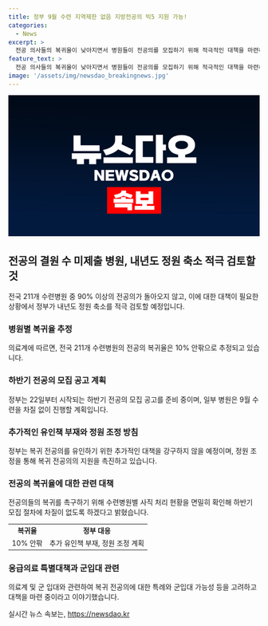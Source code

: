 ```yaml
---
title: 정부 9월 수련 지역제한 없음 지방전공의 빅5 지원 가능!
categories:
  - News
excerpt: >
  전공 의사들의 복귀율이 낮아지면서 병원들이 전공의를 모집하기 위해 적극적인 대책을 마련하고 있다. 보건복지부는 결원을 미제출한 병원에 대해 정원을 축소할 것을 검토하며, 추가 유인책은 없다고 밝혔다. 전공의들의 복귀를 촉구하는 인쇄물이 대형병원에 붙어 있으며, 병원들은 수련환경평가위원회에 결원규모를 제출해야 하며, 제출을 하지 않은 경우에는 정원이 감축될 수 있다고 경고했다. 응급의료센터 운영에 어려움을 겪는 병원도 있지만, 정부는 추가적인 복귀 유인책은 강구하지 않고 있음을 강조했다.
feature_text: >
  전공 의사들의 복귀율이 낮아지면서 병원들이 전공의를 모집하기 위해 적극적인 대책을 마련하고 있다. 보건복지부는 결원을 미제출한 병원에 대해 정원을 축소할 것을 검토하며, 추가 유인책은 없다고 밝혔다. 전공의들의 복귀를 촉구하는 인쇄물이 대형병원에 붙어 있으며, 병원들은 수련환경평가위원회에 결원규모를 제출해야 하며, 제출을 하지 않은 경우에는 정원이 감축될 수 있다고 경고했다. 응급의료센터 운영에 어려움을 겪는 병원도 있지만, 정부는 추가적인 복귀 유인책은 강구하지 않고 있음을 강조했다.
image: '/assets/img/newsdao_breakingnews.jpg'
---
```


<p><img src="/assets/img/newsdao_breakingnews.jpg" alt="cryptoinkorea 속보" /></p>

<h2 data-ke-size="size26">전공의 결원 수 미제출 병원, 내년도 정원 축소 적극 검토할 것</h2>

<p data-ke-size="size16">전국 211개 수련병원 중 90% 이상의 전공의가 돌아오지 않고, 이에 대한 대책이 필요한 상황에서 정부가 내년도 정원 축소를 적극 검토할 예정입니다.</p>

<h3>병원별 복귀율 추정</h3>

<p data-ke-size="size16">의료계에 따르면, 전국 211개 수련병원의 전공의 복귀율은 10% 안팎으로 추정되고 있습니다.</p>

<h3>하반기 전공의 모집 공고 계획</h3>

<p data-ke-size="size16">정부는 22일부터 시작되는 하반기 전공의 모집 공고를 준비 중이며, 일부 병원은 9월 수련을 차질 없이 진행할 계획입니다.</p>

<h3>추가적인 유인책 부재와 정원 조정 방침</h3>

<p data-ke-size="size16">정부는 복귀 전공의를 유인하기 위한 추가적인 대책을 강구하지 않을 예정이며, 정원 조정을 통해 복귀 전공의의 지원을 촉진하고 있습니다.</p>

<h3>전공의 복귀율에 대한 관련 대책</h3>

<p data-ke-size="size16">전공의들의 복귀를 촉구하기 위해 수련병원별 사직 처리 현황을 면밀히 확인해 하반기 모집 절차에 차질이 없도록 하겠다고 밝혔습니다.</p>

<table>
    <tr>
        <td style="text-align: center; height: 17px;"><b>복귀율</b></td>
        <td style="text-align: center; height: 17px;"><b>정부 대응</b></td>
    </tr>
    <tr>
        <td style="text-align: center; height: 17px;">10% 안팎</td>
        <td style="text-align: center; height: 17px;">추가 유인책 부재, 정원 조정 계획</td>
    </tr>
</table>

<h3>응급의료 특별대책과 군입대 관련</h3>

<p data-ke-size="size16">의료계 및 군 입대와 관련하여 복귀 전공의에 대한 특례와 군입대 가능성 등을 고려하고 대책을 마련 중이라고 이야기했습니다.</p>
실시간 뉴스 속보는, <a href="https://newsdao.kr" rel="dofollow">https://newsdao.kr</a>



